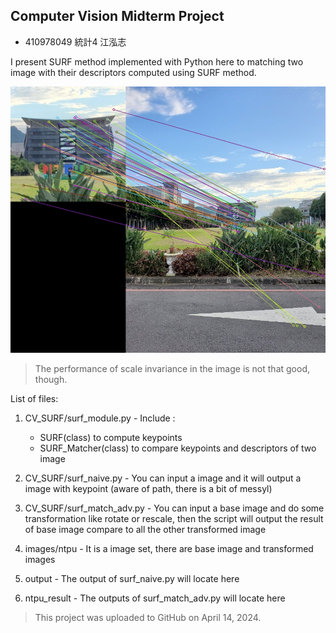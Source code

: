## Computer Vision Midterm Project
- 410978049 統計4 江泓志

I present SURF method implemented with Python here to matching two image with their descriptors computed using SURF method. 

![result_sample](ntpu_result/image_ntpu_library_match.jpg)
> The performance of scale invariance in the image is not that good, though.

List of files:
1. CV_SURF/surf_module.py - Include :
   - SURF(class) to compute keypoints
   - SURF_Matcher(class) to compare keypoints and descriptors of two image  

2. CV_SURF/surf_naive.py - You can input a image and it will output a image with keypoint (aware of path, there is a bit of messyl)


3. CV_SURF/surf_match_adv.py - You can input a base image and do some transformation like rotate or rescale, then the script will output the result of base image compare to all the other transformed image 

4. images/ntpu - It is a image set, there are base image and transformed images

5. output - The output of surf_naive.py will locate here

6. ntpu_result - The outputs of surf_match_adv.py will locate here

> This project was uploaded to GitHub on April 14, 2024.
